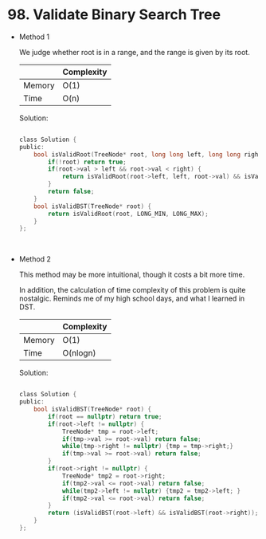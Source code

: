 # 98. Validate Binary Search Tree
- Method 1

    We judge whether root is in a range, and the range is given by its root.

    | |   Complexity  |
    | ----------- | ----------- | 
    |  Memory     | O(1) | 
    |      Time       |  O(n) | 


    Solution:

    ``` h

    class Solution {
    public:
        bool isValidRoot(TreeNode* root, long long left, long long right) {
            if(!root) return true;
            if(root->val > left && root->val < right) {
                return isValidRoot(root->left, left, root->val) && isValidRoot(root->right, root->val, right);
            }
            return false;
        }
        bool isValidBST(TreeNode* root) {
            return isValidRoot(root, LONG_MIN, LONG_MAX);
        }
    };

    ```
<br>

- Method 2

    This method may be more intuitional, though it costs a bit more time. 

    In addition, the calculation of time complexity of this problem is quite nostalgic. Reminds me of my high school days, and what I learned in DST.

    | |   Complexity  |
    | ----------- | ----------- | 
    |  Memory     | O(1) | 
    |      Time       |  O(nlogn) | 


    Solution:

    ``` h

    class Solution {
    public:
        bool isValidBST(TreeNode* root) {
            if(root == nullptr) return true;
            if(root->left != nullptr) {
                TreeNode* tmp = root->left;
                if(tmp->val >= root->val) return false;
                while(tmp->right != nullptr) {tmp = tmp->right;}
                if(tmp->val >= root->val) return false;
            }
            if(root->right != nullptr) {
                TreeNode* tmp2 = root->right;
                if(tmp2->val <= root->val) return false;
                while(tmp2->left != nullptr) {tmp2 = tmp2->left; }
                if(tmp2->val <= root->val) return false;
            }
            return (isValidBST(root->left) && isValidBST(root->right));
        }
    };

    ```





<br>